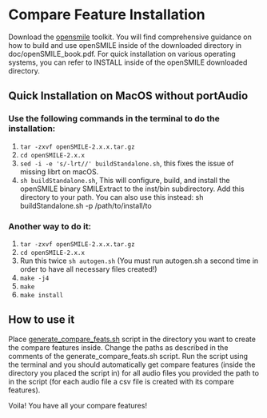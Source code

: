 # Compare Feature Installation

Download the [opensmile](https://www.audeering.com/opensmile/) toolkit. You will find comprehensive guidance on how to build and use openSMILE inside of the downloaded directory in doc/openSMILE_book.pdf. For quick installation on various operating systems, you can refer to INSTALL inside of the openSMILE downloaded directory.

## Quick Installation on MacOS without portAudio

### Use the following commands in the terminal to do the installation:
1. `tar -zxvf openSMILE-2.x.x.tar.gz`
2. `cd openSMILE-2.x.x`
3. `sed -i -e 's/-lrt//' buildStandalone.sh`, this fixes the issue of missing librt on macOS.
4. `sh buildStandalone.sh`, This will configure, build, and install the openSMILE binary SMILExtract to the inst/bin subdirectory. Add this directory to your path. You can also use this instead: sh buildStandalone.sh -p /path/to/install/to
  
### Another way to do it:
1. `tar -zxvf openSMILE-2.x.x.tar.gz`
2. `cd openSMILE-2.x.x`
3. Run this twice `sh autogen.sh` (You must run autogen.sh a second time in order to have all necessary files created!)
4. `make -j4`
5. `make`
6. `make install`
  
## How to use it
Place [generate_compare_feats.sh]() script in the directory you want to create the compare features inside. Change the paths as described in the comments of the generate_compare_feats.sh script. Run the script using the terminal and you should automatically get compare features (inside the directory you placed the script in) for all audio files you provided the path to in the script (for each audio file a csv file is created with its compare features).    

Voila! You have all your compare features!



